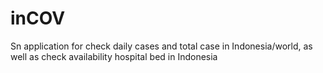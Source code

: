 # inCOV
 Sn application for check daily cases and total case in Indonesia/world, as well as check availability hospital bed in Indonesia
